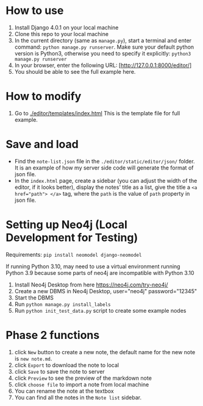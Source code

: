 # How to use
1. Install Django 4.0.1 on your local machine
2. Clone this repo to your local machine
3. In the current directory (same as `manage.py`), start a terminal and enter command: `python manage.py runserver`. Make sure your default python version is Python3, otherwise you need to specify it explicitly: `python3 manage.py runserver`
4. In your browser, enter the following URL: [http://127.0.0.1:8000/editor/]
5. You should be able to see the full example here.

# How to modify
1. Go to [./editor/templates/index.html](./editor/templates/index.html) This is the template file for full example.

# Save and load
- Find the `note-list.json` file in the `./editor/static/editor/json/` folder. It is an example of how my server side code will generate the format of json file.
- In the `index.html` page, create a sidebar (you can adjust the width of the editor, if it looks better), display the notes' title as a list, give the title a `<a href="path"> </a>` tag, where the `path` is the value of `path` property in json file.

# Setting up Neo4j (Local Development for Testing)
Requirements:
`pip install neomodel django-neomodel`

If running Python 3.10, may need to use a virtual environment running Python 3.9 because some parts of neo4j are incompatible with Python 3.10

1. Install Neo4j Desktop from here https://neo4j.com/try-neo4j/
2. Create a new DBMS in Neo4j Desktop, user="neo4j" password="12345"
3. Start the DBMS
4. Run `python manage.py install_labels`
5. Run `python init_test_data.py` script to create some example nodes

# Phase 2 functions
1. click `New` button to create a new note, the default name for the new note is `new note.md`.
2. click `Export` to download the note to local
3. click `Save` to save the note to server
4. click `Preview` to see the preview of the markdown note
5. click `choose file` to import a note from local machine
6. You can rename the note at the textbox
7. You can find all the notes in the `Note list` sidebar.
